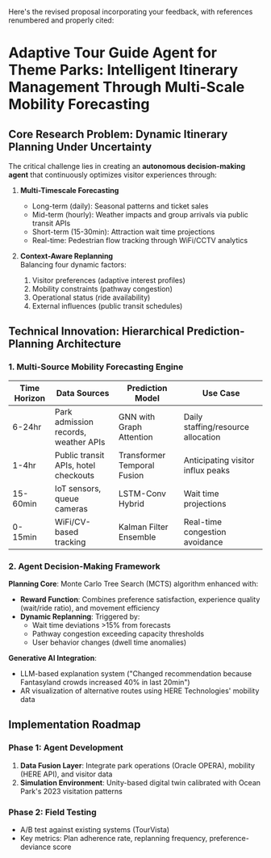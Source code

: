 Here's the revised proposal incorporating your feedback, with references renumbered and properly cited:

# Adaptive Tour Guide Agent for Theme Parks: Intelligent Itinerary Management Through Multi-Scale Mobility Forecasting  

## Core Research Problem: Dynamic Itinerary Planning Under Uncertainty  
The critical challenge lies in creating an **autonomous decision-making agent** that continuously optimizes visitor experiences through:  
1. **Multi-Timescale Forecasting**  
   - Long-term (daily): Seasonal patterns and ticket sales  
   - Mid-term (hourly): Weather impacts and group arrivals via public transit APIs  
   - Short-term (15-30min): Attraction wait time projections  
   - Real-time: Pedestrian flow tracking through WiFi/CCTV analytics  

2. **Context-Aware Replanning**  
   Balancing four dynamic factors:  
   1. Visitor preferences (adaptive interest profiles)  
   2. Mobility constraints (pathway congestion)  
   3. Operational status (ride availability)  
   4. External influences (public transit schedules)  

## Technical Innovation: Hierarchical Prediction-Planning Architecture  

### 1. Multi-Source Mobility Forecasting Engine  
| Time Horizon | Data Sources | Prediction Model | Use Case |  
|-------------|--------------|------------------|----------|  
| 6-24hr | Park admission records, weather APIs | GNN with Graph Attention | Daily staffing/resource allocation |  
| 1-4hr | Public transit APIs, hotel checkouts | Transformer Temporal Fusion | Anticipating visitor influx peaks |  
| 15-60min | IoT sensors, queue cameras | LSTM-Conv Hybrid | Wait time projections |  
| 0-15min | WiFi/CV-based tracking | Kalman Filter Ensemble | Real-time congestion avoidance |  

### 2. Agent Decision-Making Framework  
**Planning Core**: Monte Carlo Tree Search (MCTS) algorithm enhanced with:  
- **Reward Function**: Combines preference satisfaction, experience quality (wait/ride ratio), and movement efficiency  
- **Dynamic Replanning**: Triggered by:  
  - Wait time deviations >15% from forecasts  
  - Pathway congestion exceeding capacity thresholds  
  - User behavior changes (dwell time anomalies)  

**Generative AI Integration**:  
- LLM-based explanation system ("Changed recommendation because Fantasyland crowds increased 40% in last 20min")  
- AR visualization of alternative routes using HERE Technologies' mobility data  

## Implementation Roadmap  

### Phase 1: Agent Development  
1. **Data Fusion Layer**: Integrate park operations (Oracle OPERA), mobility (HERE API), and visitor data  
2. **Simulation Environment**: Unity-based digital twin calibrated with Ocean Park's 2023 visitation patterns  

### Phase 2: Field Testing  
- A/B test against existing systems (TourVista)  
- Key metrics: Plan adherence rate, replanning frequency, preference-deviance score  

